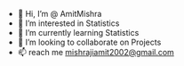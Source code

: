 - 👋 Hi, I’m @ AmitMishra
- 👀 I’m interested in Statistics
- 🌱 I’m currently learning Statistics
- 💞️ I’m looking to collaborate on Projects
- 📫 reach me mishrajiamit2002@gmail.com

<!---
AmitMishra2002/AmitMishra2002 is a ✨ special ✨ repository because its `README.md` (this file) appears on your GitHub profile.
You can click the Preview link to take a look at your changes.
--->
